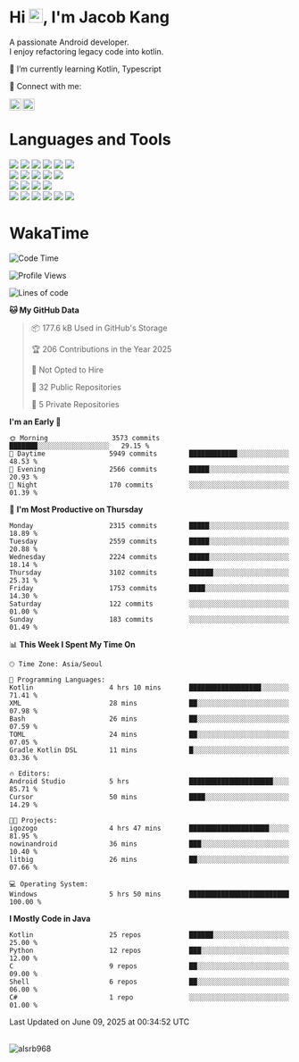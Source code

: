 # Hi <img src="https://media.giphy.com/media/hvRJCLFzcasrR4ia7z/giphy.gif" width="25px">, I'm Jacob Kang
A passionate Android developer.
</br>
I enjoy refactoring legacy code into kotlin.

🌱 I’m currently learning Kotlin, Typescript

🤝 Connect with me:

<a href="https://www.linkedin.com/in/minkyu-kang-b7477b1b2/"><img align="left" src="https://raw.githubusercontent.com/yushi1007/yushi1007/main/images/linkedin.svg" alt="Minkyu Kang | LinkedIn" width="21px"/></a>
<a href="https://www.instagram.com/_jacob_kang/"><img align="left" src="https://raw.githubusercontent.com/yushi1007/yushi1007/main/images/instagram.svg" alt="Jacob Kang | Instagram" width="21px"/></a>

</br>

# Languages and Tools

<div align="left">
<img src="https://img.shields.io/badge/java-007396?logo=java&logoColor=white"/>
<img src="https://img.shields.io/badge/kotlin-7F52FF?logo=kotlin&logoColor=white"/>
<img src="https://img.shields.io/badge/python-3776AB?logo=python&logoColor=white"/>
<img src="https://img.shields.io/badge/bash shell-4EAA25?logo=gnubash&logoColor=white"/>
<img src="https://img.shields.io/badge/c-A8B9CC?logo=c&logoColor=white"/>
<img src="https://img.shields.io/badge/c++-00599C?logo=c%2b%2b&logoColor=white"/>
</div>
<div align="left">
<img src="https://img.shields.io/badge/git-F05032?logo=git&logoColor=white"/>
<img src="https://img.shields.io/badge/github-181717?logo=github&logoColor=white"/>
<img src="https://img.shields.io/badge/mysql-4479A1?logo=mysql&logoColor=white"/>
<img src="https://img.shields.io/badge/sqlite-003B57?logo=sqlite&logoColor=white"/>
<img src="https://img.shields.io/badge/amazon AWS-232F3E?logo=amazonaws&logoColor=white"/>
</div>
<div align="left">
<img src="https://img.shields.io/badge/android-3DDC84?logo=android&logoColor=white"/>
<img src="https://img.shields.io/badge/linux-FCC624?logo=linux&logoColor=white"/>
<img src="https://img.shields.io/badge/flask-000000?logo=flask&logoColor=white"/>
<img src="https://img.shields.io/badge/arduino-00979D?logo=arduino&logoColor=white"/>
</div>
<div align="left">
<img src="https://img.shields.io/badge/slack-4A154B?logo=slack&logoColor=white"/>
<img src="https://img.shields.io/badge/notion-000000?logo=notion&logoColor=white"/>
<img src="https://img.shields.io/badge/jira-0052CC?logo=jira&logoColor=white"/>
<img src="https://img.shields.io/badge/postman-FF6C37?logo=postman&logoColor=white"/>
<img src="https://img.shields.io/badge/intellij-000000?logo=intellijidea&logoColor=white"/>
<img src="https://img.shields.io/badge/pycharm-000000?logo=pycharm&logoColor=white"/>
</div>

# WakaTime

<!--START_SECTION:waka-->
![Code Time](http://img.shields.io/badge/Code%20Time-4%2C881%20hrs%2035%20mins-blue)

![Profile Views](http://img.shields.io/badge/Profile%20Views-0-blue)

![Lines of code](https://img.shields.io/badge/From%20Hello%20World%20I%27ve%20Written-5.2%20million%20lines%20of%20code-blue)

**🐱 My GitHub Data** 

> 📦 177.6 kB Used in GitHub's Storage 
 > 
> 🏆 206 Contributions in the Year 2025
 > 
> 🚫 Not Opted to Hire
 > 
> 📜 32 Public Repositories 
 > 
> 🔑 5 Private Repositories 
 > 
**I'm an Early 🐤** 

```text
🌞 Morning                3573 commits        ███████░░░░░░░░░░░░░░░░░░   29.15 % 
🌆 Daytime                5949 commits        ████████████░░░░░░░░░░░░░   48.53 % 
🌃 Evening                2566 commits        █████░░░░░░░░░░░░░░░░░░░░   20.93 % 
🌙 Night                  170 commits         ░░░░░░░░░░░░░░░░░░░░░░░░░   01.39 % 
```
📅 **I'm Most Productive on Thursday** 

```text
Monday                   2315 commits        █████░░░░░░░░░░░░░░░░░░░░   18.89 % 
Tuesday                  2559 commits        █████░░░░░░░░░░░░░░░░░░░░   20.88 % 
Wednesday                2224 commits        █████░░░░░░░░░░░░░░░░░░░░   18.14 % 
Thursday                 3102 commits        ██████░░░░░░░░░░░░░░░░░░░   25.31 % 
Friday                   1753 commits        ████░░░░░░░░░░░░░░░░░░░░░   14.30 % 
Saturday                 122 commits         ░░░░░░░░░░░░░░░░░░░░░░░░░   01.00 % 
Sunday                   183 commits         ░░░░░░░░░░░░░░░░░░░░░░░░░   01.49 % 
```


📊 **This Week I Spent My Time On** 

```text
🕑︎ Time Zone: Asia/Seoul

💬 Programming Languages: 
Kotlin                   4 hrs 10 mins       ██████████████████░░░░░░░   71.41 % 
XML                      28 mins             ██░░░░░░░░░░░░░░░░░░░░░░░   07.98 % 
Bash                     26 mins             ██░░░░░░░░░░░░░░░░░░░░░░░   07.59 % 
TOML                     24 mins             ██░░░░░░░░░░░░░░░░░░░░░░░   07.05 % 
Gradle Kotlin DSL        11 mins             █░░░░░░░░░░░░░░░░░░░░░░░░   03.36 % 

🔥 Editors: 
Android Studio           5 hrs               █████████████████████░░░░   85.71 % 
Cursor                   50 mins             ████░░░░░░░░░░░░░░░░░░░░░   14.29 % 

🐱‍💻 Projects: 
igozogo                  4 hrs 47 mins       ████████████████████░░░░░   81.95 % 
nowinandroid             36 mins             ███░░░░░░░░░░░░░░░░░░░░░░   10.40 % 
litbig                   26 mins             ██░░░░░░░░░░░░░░░░░░░░░░░   07.66 % 

💻 Operating System: 
Windows                  5 hrs 50 mins       █████████████████████████   100.00 % 
```

**I Mostly Code in Java** 

```text
Kotlin                   25 repos            ██████░░░░░░░░░░░░░░░░░░░   25.00 % 
Python                   12 repos            ███░░░░░░░░░░░░░░░░░░░░░░   12.00 % 
C                        9 repos             ██░░░░░░░░░░░░░░░░░░░░░░░   09.00 % 
Shell                    6 repos             ██░░░░░░░░░░░░░░░░░░░░░░░   06.00 % 
C#                       1 repo              ░░░░░░░░░░░░░░░░░░░░░░░░░   01.00 % 
```




 Last Updated on June 09, 2025 at 00:34:52 UTC
<!--END_SECTION:waka-->

</br>

<div align="left">
<img align="left" src="https://github-readme-stats.vercel.app/api/top-langs?username=alsrb968&show_icons=true&locale=en&layout=compact&theme=dark" alt="alsrb968" />
</div>
